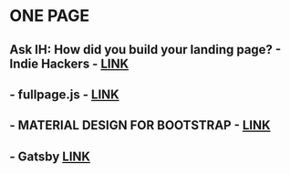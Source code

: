 # ONE PAGE

## Ask IH: How did you build your landing page? - Indie Hackers - [LINK](https://www.indiehackers.com/forum/ask-ih-how-did-you-build-your-landing-page-a99863f5b0)

## - fullpage.js - [LINK](https://alvarotrigo.com/fullPage/)

## - MATERIAL DESIGN FOR BOOTSTRAP - [LINK](https://mdbootstrap.com/)

## - Gatsby [LINK](https://www.gatsbyjs.org/)
